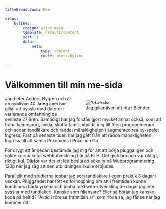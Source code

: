 ```yaml
---
titleBreadcrumb: Hem

views:
    byline:
        region: after-main
        template: default/content
        sort: 1
        data:
            meta:
                type: content
                route: block/byline

...
```

Välkommen till min me-sida
===============================

<figure style="float: right;">
    <img style="max-width: 256px;" src="img/dragon.jpg" alt="3d-drake" />
    <figcaption>Jag gillar även att rita i Blender</figcaption>
</figure>

Jag heter Anders Nygren och är en nybliven 40-åring som har gillat att pyssla med datorer i varierande omfattning de senaste 27 åren. Samtidigt har jag förstås gjort mycket annat också, som att träna kampsport, cykla, skaffa familj, utbilda mig till först programmerare och sedan tandläkare och räddat mänskligheten i augmented reality-spelet Ingress. Fast på senaste tiden har jag gått från att rädda mänskligheten i Ingress till att samla Pokemons i Pokemon Go.

För drygt ett år sedan bestämde jag mig för att att börja plugga igen och sökte kurspaketet webbutveckling här på BTH. Det gick bra och var riktigt, riktigt kul. Därför var det ett lätt beslut att söka in på Webprogrammering 120p när jag såg att den utbildningen skulle erbjudas.

Parallellt med studierna jobbar jag som tandläkare i egen praktik 3 dagar i veckan. Pluggandet har fött en förhoppning om att i framtiden kunna kombinera båda yrkena och jobba med web-utveckling de dagar jag inte sysslar med tandläkeri. Kanske som frilansare? Eller så börjar jag kanske koda på heltid? "Alltid i rörelse framtiden är" som Yoda sa, jag får se när jag kommer dit.

